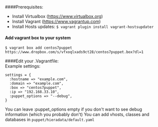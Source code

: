 ####Prerequisites:<br/>
- Install Virtualbox (https://www.virtualbox.org)<br/>
- Install Vagrant (https://www.vagrantup.com)<br/>
- Install Hosts updates: ```$ vagrant plugin install vagrant-hostsupdater```

#### Add vagrant box to your system
``` $ vagrant box add centos7puppet https://www.dropbox.com/s/vfxoqlxads9ct28/centos7puppet.box?dl=1 ```

####Edit your .Vagrantfile:<br/>
Example settings:

```
settings = {
  :hostname => "example.com",
  :domain => "example.com",
  :box => "centos7puppet",
  :ip => "192.168.33.10",
  :puppet_options => "--debug",
}
```

You can leave :puppet_options empty if you don't want to see debug information (which you probably don't)
You can add vhosts, classes and databases in ```puppet/hieradata/default.yaml```